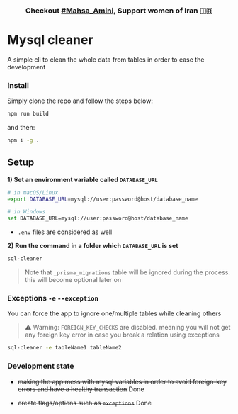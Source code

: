 <h3 align="center">Checkout <a href="https://twitter.com/search?q=%23mahsa_amini">#Mahsa_Amini</a>, Support women of Iran 🇮🇷</h3>

# Mysql cleaner

A simple cli to clean the whole data from tables in order to ease the development

### Install

Simply clone the repo and follow the steps below:

```bash
npm run build
```

and then:

```bash
npm i -g .
```

## Setup

**1) Set an environment variable called `DATABASE_URL`**

```bash
# in macOS/Linux
export DATABASE_URL=mysql://user:password@host/database_name

# in Windows
set DATABASE_URL=mysql://user:password@host/database_name
```

-   `.env` files are considered as well

**2) Run the command in a folder which `DATABASE_URL` is set**

```bash
sql-cleaner
```

> Note that `_prisma_migrations` table will be ignored during the process. this will become optional later on

###  Exceptions `-e` `--exception`

You can force the app to ignore one/multiple tables while cleaning others

> ⚠️ Warning: `FOREIGN_KEY_CHECKS` are disabled. meaning you will not get any foreign key error in case you break a relation using exceptions

```bash
sql-cleaner -e tableName1 tableName2
```
### Development state

- ~~making the app mess with mysql variables in order to avoid foreign-key errors and have a healthy transaction~~ Done

- ~~create flags/options such as `exceptions`~~ Done
